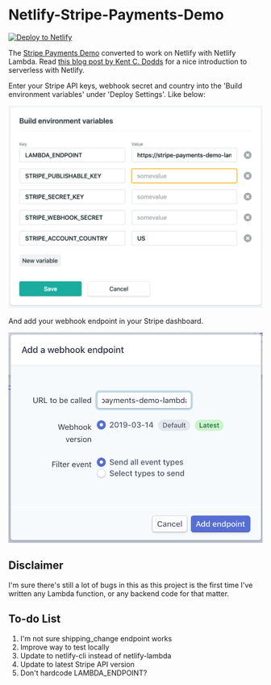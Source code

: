 # Netlify-Stripe-Payments-Demo
[![Deploy to Netlify](https://www.netlify.com/img/deploy/button.svg)](https://app.netlify.com/start/deploy?repository=https://github.com/JulesBlm/stripe-payments-demo-netlify)

The [Stripe Payments Demo](stripe-payments-demo) converted to work on Netlify with Netlify Lambda. Read [this blog post by Kent C. Dodds](https://kentcdodds.com/blog/super-simple-start-to-serverless) for a nice introduction to serverless with Netlify.

Enter your Stripe API keys,  webhook secret and country into the 'Build environment variables' under 'Deploy Settings'. Like below:

![buildenvvars](screenshots/buildenvvars.png)

And add your webhook endpoint in your Stripe dashboard.

![webhookendpoint](screenshots/webhookendpoint.png)

## Disclaimer

I'm sure there's still a lot of bugs in this as this project is the first time I've written any Lambda function, or any backend code for that matter. 

## To-do List

1. I'm not sure shipping_change endpoint works
2. Improve way to test locally
3. Update to netlify-cli instead of netlify-lambda
4. Update to latest Stripe API version
5. Don't hardcode LAMBDA_ENDPOINT?
